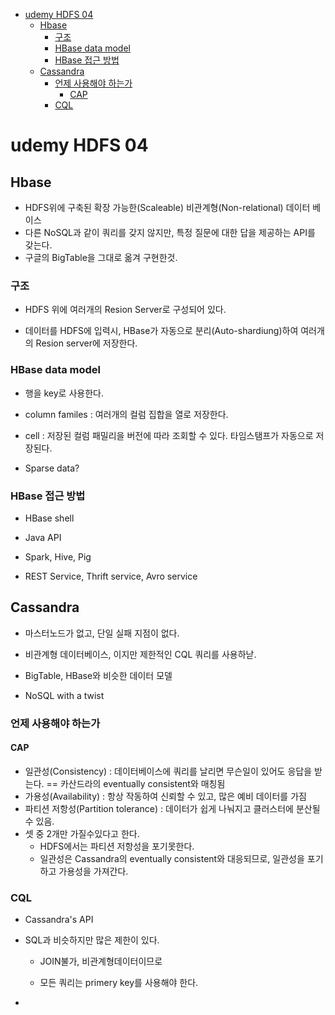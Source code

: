 - [udemy HDFS 04](#udemy-hdfs-04)
  - [Hbase](#hbase)
    - [구조](#구조)
    - [HBase data model](#hbase-data-model)
    - [HBase 접근 방법](#hbase-접근-방법)
  - [Cassandra](#cassandra)
    - [언제 사용해야 하는가](#언제-사용해야-하는가)
      - [CAP](#cap)
    - [CQL](#cql)
# udemy HDFS 04

## Hbase

- HDFS위에 구축된 확장 가능한(Scaleable) 비관계형(Non-relational) 데이터 베이스
- 다른 NoSQL과 같이 쿼리를 갖지 않지만, 특정 질문에 대한 답을 제공하는 API를 갖는다.
- 구글의 BigTable을 그대로 옮겨 구현한것.

### 구조

- HDFS 위에 여러개의 Resion Server로 구성되어 있다.

- 데이터를 HDFS에 입력시, HBase가 자동으로 분리(Auto-shardiung)하여 여러개의 Resion server에 저장한다.

### HBase data model

- 행을 key로 사용한다.

- column familes : 여러개의 컬럼 집합을 열로 저장한다.

- cell : 저장된 컬럼 패밀리을 버전에 따라 조회할 수 있다. 타임스탬프가 자동으로 저장된다.

- Sparse data?

### HBase 접근 방법

- HBase shell

- Java API

- Spark, Hive, Pig

- REST Service, Thrift service, Avro service

## Cassandra

- 마스터노드가 없고, 단일 실패 지점이 없다. 

- 비관계형 데이터베이스, 이지만 제한적인 CQL 쿼리를 사용하낟.

- BigTable, HBase와 비슷한 데이터 모델

- NoSQL with a twist

### 언제 사용해야 하는가

#### CAP

- 일관성(Consistency) : 데이터베이스에 쿼리를 날리면 무슨일이 있어도 응답을 받는다. == 카산드라의 eventually consistent와 매칭됨
- 가용성(Availability) : 항상 작동하여 신뢰할 수 있고, 많은 예비 데이터를 가짐
- 파티션 저항성(Partition tolerance) : 데이터가 쉽게 나눠지고 클러스터에 분산될 수 있음.
- 셋 중 2개만 가질수있다고 한다.
  - HDFS에서는 파티션 저항성을 포기못한다. 
  - 일관성은 Cassandra의 eventually consistent와 대응되므로, 일관성을 포기하고 가용성을 가져간다.

### CQL

- Cassandra's API

- SQL과 비슷하지만 많은 제한이 있다.
  
  - JOIN불가, 비관계형데이터이므로
  
  - 모든 쿼리는 primery key를 사용해야 한다.

- 
